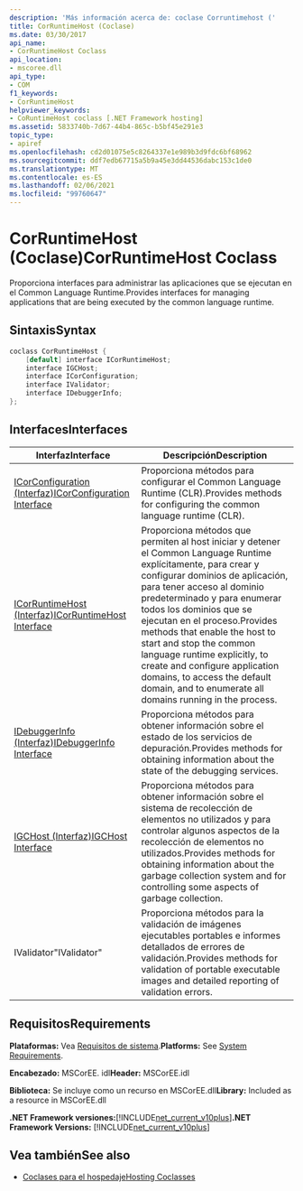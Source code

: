 ```yaml
---
description: 'Más información acerca de: coclase Corruntimehost ('
title: CorRuntimeHost (Coclase)
ms.date: 03/30/2017
api_name:
- CorRuntimeHost Coclass
api_location:
- mscoree.dll
api_type:
- COM
f1_keywords:
- CorRuntimeHost
helpviewer_keywords:
- CoRuntimeHost coclass [.NET Framework hosting]
ms.assetid: 5833740b-7d67-44b4-865c-b5bf45e291e3
topic_type:
- apiref
ms.openlocfilehash: cd2d01075e5c8264337e1e989b3d9fdc6bf68962
ms.sourcegitcommit: ddf7edb67715a5b9a45e3dd44536dabc153c1de0
ms.translationtype: MT
ms.contentlocale: es-ES
ms.lasthandoff: 02/06/2021
ms.locfileid: "99760647"
---
```

# <a name="corruntimehost-coclass"></a><span data-ttu-id="09555-103">CorRuntimeHost (Coclase)</span><span class="sxs-lookup"><span data-stu-id="09555-103">CorRuntimeHost Coclass</span></span>

<span data-ttu-id="09555-104">Proporciona interfaces para administrar las aplicaciones que se ejecutan en el Common Language Runtime.</span><span class="sxs-lookup"><span data-stu-id="09555-104">Provides interfaces for managing applications that are being executed by the common language runtime.</span></span>  
  
## <a name="syntax"></a><span data-ttu-id="09555-105">Sintaxis</span><span class="sxs-lookup"><span data-stu-id="09555-105">Syntax</span></span>  
  
```cpp  
coclass CorRuntimeHost {  
    [default] interface ICorRuntimeHost;  
    interface IGCHost;  
    interface ICorConfiguration;  
    interface IValidator;  
    interface IDebuggerInfo;  
};  
```  
  
## <a name="interfaces"></a><span data-ttu-id="09555-106">Interfaces</span><span class="sxs-lookup"><span data-stu-id="09555-106">Interfaces</span></span>  
  
|<span data-ttu-id="09555-107">Interfaz</span><span class="sxs-lookup"><span data-stu-id="09555-107">Interface</span></span>|<span data-ttu-id="09555-108">Descripción</span><span class="sxs-lookup"><span data-stu-id="09555-108">Description</span></span>|  
|---------------|-----------------|  
|[<span data-ttu-id="09555-109">ICorConfiguration (Interfaz)</span><span class="sxs-lookup"><span data-stu-id="09555-109">ICorConfiguration Interface</span></span>](icorconfiguration-interface.md)|<span data-ttu-id="09555-110">Proporciona métodos para configurar el Common Language Runtime (CLR).</span><span class="sxs-lookup"><span data-stu-id="09555-110">Provides methods for configuring the common language runtime (CLR).</span></span>|  
|[<span data-ttu-id="09555-111">ICorRuntimeHost (Interfaz)</span><span class="sxs-lookup"><span data-stu-id="09555-111">ICorRuntimeHost Interface</span></span>](icorruntimehost-interface.md)|<span data-ttu-id="09555-112">Proporciona métodos que permiten al host iniciar y detener el Common Language Runtime explícitamente, para crear y configurar dominios de aplicación, para tener acceso al dominio predeterminado y para enumerar todos los dominios que se ejecutan en el proceso.</span><span class="sxs-lookup"><span data-stu-id="09555-112">Provides methods that enable the host to start and stop the common language runtime explicitly, to create and configure application domains, to access the default domain, and to enumerate all domains running in the process.</span></span>|  
|[<span data-ttu-id="09555-113">IDebuggerInfo (Interfaz)</span><span class="sxs-lookup"><span data-stu-id="09555-113">IDebuggerInfo Interface</span></span>](idebuggerinfo-interface.md)|<span data-ttu-id="09555-114">Proporciona métodos para obtener información sobre el estado de los servicios de depuración.</span><span class="sxs-lookup"><span data-stu-id="09555-114">Provides methods for obtaining information about the state of the debugging services.</span></span>|  
|[<span data-ttu-id="09555-115">IGCHost (Interfaz)</span><span class="sxs-lookup"><span data-stu-id="09555-115">IGCHost Interface</span></span>](igchost-interface.md)|<span data-ttu-id="09555-116">Proporciona métodos para obtener información sobre el sistema de recolección de elementos no utilizados y para controlar algunos aspectos de la recolección de elementos no utilizados.</span><span class="sxs-lookup"><span data-stu-id="09555-116">Provides methods for obtaining information about the garbage collection system and for controlling some aspects of garbage collection.</span></span>|  
|<span data-ttu-id="09555-117">IValidator</span><span class="sxs-lookup"><span data-stu-id="09555-117">"IValidator"</span></span>|<span data-ttu-id="09555-118">Proporciona métodos para la validación de imágenes ejecutables portables e informes detallados de errores de validación.</span><span class="sxs-lookup"><span data-stu-id="09555-118">Provides methods for validation of portable executable images and detailed reporting of validation errors.</span></span>|  
  
## <a name="requirements"></a><span data-ttu-id="09555-119">Requisitos</span><span class="sxs-lookup"><span data-stu-id="09555-119">Requirements</span></span>  

 <span data-ttu-id="09555-120">**Plataformas:** Vea [Requisitos de sistema](../../get-started/system-requirements.md).</span><span class="sxs-lookup"><span data-stu-id="09555-120">**Platforms:** See [System Requirements](../../get-started/system-requirements.md).</span></span>  
  
 <span data-ttu-id="09555-121">**Encabezado:** MSCorEE. idl</span><span class="sxs-lookup"><span data-stu-id="09555-121">**Header:** MSCorEE.idl</span></span>  
  
 <span data-ttu-id="09555-122">**Biblioteca:** Se incluye como un recurso en MSCorEE.dll</span><span class="sxs-lookup"><span data-stu-id="09555-122">**Library:** Included as a resource in MSCorEE.dll</span></span>  
  
 <span data-ttu-id="09555-123">**.NET Framework versiones:**[!INCLUDE[net_current_v10plus](../../../../includes/net-current-v10plus-md.md)]</span><span class="sxs-lookup"><span data-stu-id="09555-123">**.NET Framework Versions:** [!INCLUDE[net_current_v10plus](../../../../includes/net-current-v10plus-md.md)]</span></span>  
  
## <a name="see-also"></a><span data-ttu-id="09555-124">Vea también</span><span class="sxs-lookup"><span data-stu-id="09555-124">See also</span></span>

- [<span data-ttu-id="09555-125">Coclases para el hospedaje</span><span class="sxs-lookup"><span data-stu-id="09555-125">Hosting Coclasses</span></span>](hosting-coclasses.md)
